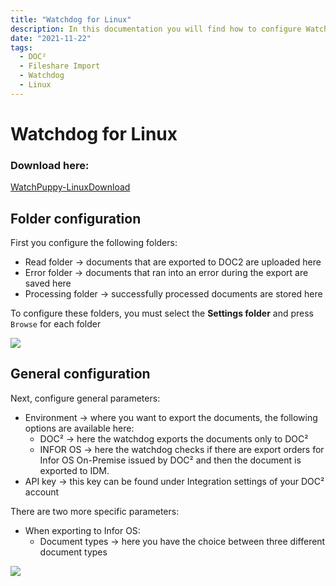 ```yaml
---
title: "Watchdog for Linux"
description: In this documentation you will find how to configure Watchdog for Linux for easy Fileshare Import of your local documents to DOC².
date: "2021-11-22"
tags:
  - DOC²
  - Fileshare Import
  - Watchdog
  - Linux
---
```


# Watchdog for Linux

### Download here:

[WatchPuppy-Linux](blob:https://docs.cloudintegration.eu/e913a8f9-71ed-49dd-aab3-2c74dfbff5c7)[Download](blob:https://docs.cloudintegration.eu/e913a8f9-71ed-49dd-aab3-2c74dfbff5c7)

## Folder configuration

First you configure the following folders:

* Read folder → documents that are exported to DOC2 are uploaded here
* Error folder → documents that ran into an error during the export are saved here
* Processing folder → successfully processed documents are stored here

To configure these folders, you must select the **Settings folder** and press `Browse` for each folder

![](/_images/doc2/Import_Watchdog_Windows_FolderConfiguration.png)


## General configuration

Next, configure general parameters:

  * Environment → where you want to export the documents, the following options are available here:
    - DOC² → here the watchdog exports the documents only to DOC²
    - INFOR OS → here the watchdog checks if there are export orders for Infor OS On-Premise issued by DOC² and then the document is exported to IDM.
  * API key → this key can be found under Integration settings of your DOC² account

There are two more specific parameters:

  * When exporting to Infor OS:
    - Document types → here you have the choice between three different document types

![](/_images/doc2/Import_Watchdog_Windows_GeneralConfiguration.png)
